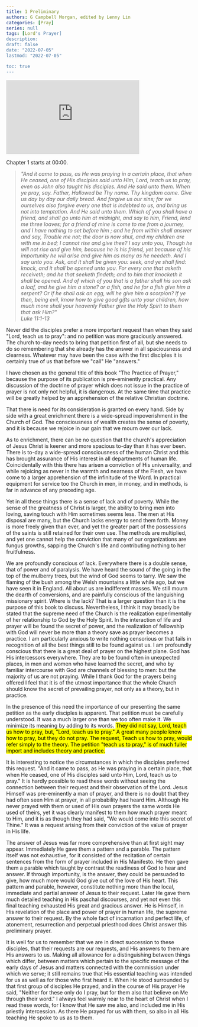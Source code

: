 ```yaml
---
title: 1 Preliminary
authors: G Campbell Morgan, edited by Lenny Lin
categories: [Pray]
series: null
tags: [Lord's Prayer]
description: 
draft: false
date: "2022-07-05"
lastmod: "2022-07-05"

toc: true
---
```


<iframe width="360" height="200" src="https://www.youtube.com/embed/tNl1_PKtqro" title="The Practice of Prayer - G. Campbell Morgan" frameborder="0" allow="accelerometer; autoplay; clipboard-write; encrypted-media; gyroscope; picture-in-picture" allowfullscreen></iframe>

Chapter 1 starts at 00:00.
<!--more-->

><em>"And it came to pass, as He was praying in a certain place, that when He ceased, one of His disciples said unto Him, Lord, teach us to pray, even as John also taught his disciples. And He said unto them. When ye pray, say. Father, Hallowed be Thy name. Thy kingdom come. Give us day by day our daily bread. And forgive us our sins; for we ourselves also forgive every one that is indebted to us, and bring us not into temptation. And He said unto them. Which of you shall have a friend, and shall go unto him at midnight, and say to him, Friend, lend me three loaves; for a friend of mine is come to me from a journey, and I have nothing to set before him ; and he from within shall answer and say, Trouble me not; the door is now shut, and my children are with me in bed; I cannot rise and give thee? I say unto you, Though he will not rise and give him, because he is his friend, yet because of his importunity he will arise and give him as many as he needeth. And I say unto you. Ask, and it shall be given you: seek, and ye shall find: knock, and it shall be opened unto you. For every one that asketh receiveth; and he that seeketh findeth; and to him that knocketh it shall be opened. And of which of you that is a father shall his son ask a loaf, and he give him a stone? or a fish, and he for a fish give him a serpent? Or if he shall ask an egg, will he give him a scorpion? If ye then, being evil, know how to give good gifts unto your children, how much more shall your heavenly Father give the Holy Spirit to them that ask Him?"  
Luke 11:1-13</em>

Never did the disciples prefer a more important request than when they said "Lord, teach us to pray": and no petition was more graciously answered. The church to-day needs to bring that petition first of all, but she needs to do so remembering that she already has the answer in all spaciousness and clearness. Whatever may have been the case with the first disciples it is certainly true of us that before we "call" He "answers."  

I have chosen as the general title of this book "The Practice of Prayer," because the purpose of its publication is pre-eminently practical. Any discussion of the doctrine of prayer which does not issue in the practice of prayer is not only not helpful, it is dangerous. At the same time that practice will be greatly helped by an apprehension of the relative Christian doctrine.  

That there is need for its consideration is granted on every hand. Side by side with a great enrichment there is a wide-spread impoverishment in the Church of God. The consciousness of wealth creates the sense of poverty, and it is because we rejoice in our gain that we mourn over our lack.  

As to enrichment, there can be no question that the church's appreciation of Jesus Christ is keener and more spacious to-day than it has ever been. There is to-day a wide-spread consciousness of the human Christ and this has brought assurance of His interest in all departments of human life. Coincidentally with this there has arisen a conviction of His universality, and while rejoicing as never in the warmth and nearness of the Flesh, we have come to a larger apprehension of the infinitude of the Word. In practical equipment for service too the Church in men, in money, and in methods, is far in advance of any preceding age.  

Yet in all these things there is a sense of lack and of poverty. While the sense of the greatness of Christ is larger, the ability to bring men into loving, saving touch with Him sometimes seems less. The men at His disposal are many, but the Church lacks energy to send them forth. Money is more freely given than ever, and yet the greater part of the possessions of the saints is still retained for their own use. The methods are multiplied, and yet one cannot help the conviction that many of our organizations are fungus growths, sapping the Church's life and contributing nothing to her fruitfulness.

We are profoundly conscious of lack. Everywhere there is a double sense, that of power and of paralysis. We have heard the sound of the going in the top of the mulberry trees, but the wind of God seems to tarry. We saw the flaming of the bush among the Welsh mountains a little while ago, but we have seen it in England. All about us are indifferent masses. We still mourn the dearth of conversions, and are painfully conscious of the languishing missionary spirit. Where is the lack? That is a larger question than it is the purpose of this book to discuss. Nevertheless, I think it may broadly be stated that the supreme need of the Church is the realization experimentally of her relationship to God by the Holy Spirit. In the interaction of life and prayer will be found the secret of power, and the realization of fellowship with God will never be more than a theory save as prayer becomes a practice. I am particularly anxious to write nothing censorious or that fails in recognition of all the best things still to be found against us. I am profoundly conscious that there is a great deal of prayer on the highest plane. God has His intercessors everywhere. They are to be found often in unexpected places, in men and women who have learned the secret, and who by familiar intercourse with God are channels of blessing to men: but the majority of us are not praying. While I thank God for the prayers being offered I feel that it is of the utmost importance that the whole Church should know the secret of prevailing prayer, not only as a theory, but in practice.

In the presence of this need the importance of our presenting the same petition as the early disciples is apparent. That petition must be carefully understood. It was a much larger one than we too often make it. We minimize its meaning by adding to its words. <mark class = "lemon">They did not say, Lord, teach us how to pray, but, "Lord, teach us to pray." A great many people know how to pray, but they do not pray. The request, Teach us how to pray, would refer simply to the theory. The petition "teach us to pray," is of much fuller import and includes theory and practice.</mark>

It is interesting to notice the circumstances in which the disciples preferred this request. "And it came to pass, as He was praying in a certain place, that when He ceased, one of His disciples said unto Him, Lord, teach us to pray." It is hardly possible to read these words without seeing the connection between their request and their observation of the Lord. Jesus Himself was pre-eminently a man of prayer, and there is no doubt that they had often seen Him at prayer, in all probability had heard Him. Although He never prayed with them or used of His own prayers the same words He used of theirs, yet it was clearly manifest to them how much prayer meant to Him, and it is as though they had said, "We would come into this secret of Thine." It was a request arising from their conviction of the value of prayer in His life.

The answer of Jesus was far more comprehensive than at first sight may appear. Immediately He gave them a pattern and a parable. The pattern itself was not exhaustive, for it consisted of the recitation of certain sentences from the form of prayer included in His Manifesto. He then gave them a parable which taught by contrast the readiness of God to hear and answer. If through importunity, is the answer, they could be persuaded to give, how much more would God give out of the love of His heart. This pattern and parable, however, constitute nothing more than the local, immediate and partial answer of Jesus to their request. Later He gave them much detailed teaching in His paschal discourses, and yet not even this final teaching exhausted His great and gracious answer. He is Himself, in His revelation of the place and power of prayer in human life, the supreme answer to their request. By the whole fact of incarnation and perfect life, of atonement, resurrection and perpetual priesthood does Christ answer this preliminary prayer.

It is well for us to remember that we are in direct succession to these disciples, that their requests are our requests, and His answers to them are His answers to us. Making all allowance for a distinguishing between things which differ, between matters which pertain to the specific message of the early days of Jesus and matters connected with the commission under which we serve; it still remains true that His essential teaching was intended for us as well as for those who first heard it. When He stood surrounded by that first group of disciples He prayed, and in the course of His prayer He said, "Neither for these only do I pray, but for them also that believe on Me through their word." I always feel warmly near to the heart of Christ when I read these words, for I know that He saw me also, and included me in His priestly intercession. As there He prayed for us with them, so also in all His teaching He spoke to us as to them.